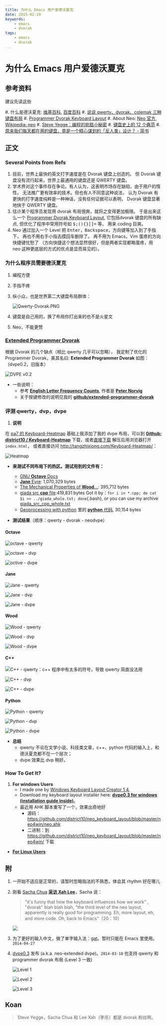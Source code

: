```yaml
---
title: 为什么 Emacs 用户爱德沃夏克
date: 2015-02-19
keywords:
    - emacs
    - dvorak
tags:
    - emacs
    - dvorak
...
```


为什么 Emacs 用户爱德沃夏克
===========================

参考资料
--------

建议先读这些

#. 什么是德沃夏克: [维基百科][wikipedia], [百度百科][baidu]
#. [说说 qwerty、dvorak、colemak 三种键盘布局][q_d_c]
#. [Programmer Dvorak Keyboard Layout][dvp_intro]
#. About Neo: [Neo 官方][neo_official], [Wikipedia: neo][neo_wiki]
#. [Steve Yegge：编程的肮脏小秘密](http://blog.jobbole.com/64959/)
#. [键盘史上的 12 个典范](http://www.oschina.net/news/56704/keyboards)
#. [原来我们每天都在用的键盘，竟是一个精心谋划的「反人类」设计？ - 简书](http://www.jianshu.com/p/9d79e9a80173#)

[wikipedia]: http://zh.wikipedia.org/wiki/%E5%BE%B7%E6%B2%83%E5%A4%8F%E5%85%8B%E9%8D%B5%E7%9B%A4
[baidu]: http://baike.baidu.com/view/1410112.htm
[q_d_c]: http://www.cnblogs.com/zhangshenjia/archive/2012/04/11/qwerty_dvorak_colemak.html
[dvp_intro]: http://www.kaufmann.no/roland/dvorak/
[neo_official]: http://www.neo-layout.org/
[neo_wiki]: https://en.wikipedia.org/wiki/Keyboard_layout#Neo

正文
----

### Several Points from Refs

1. 目前，世界上最快的英文打字速度是在 Dvorak 键盘上创造的。
   但 Dvorak 键盘没有流行起来，世界上最通用的键盘还是 QWERTY 键盘。
2. 学术界对这个事件存在争论。有人认为，这表明市场存在缺陷，由于用户的惰性，
   无法推广更有效率的技术。但也有人不同意这种说法，
   认为 Dvorak 有更快的打字速度纯粹是一种神话，没有任何证据可以表明，
   Dvorak 键盘显著地快于 QWERTY 键盘。
3. 估计某个程序员发现用 dvorak 布局很爽，就将之变得更加极限。
   于是出来这么一个 [Programmer Dvorak Keyboard Layout][dvp_kaufmann],
   它包括dvorak 键盘的所有缺点, 但优化了程序中常用符号如
   <kbd>$</kbd><kbd>;</kbd><kbd>(</kbd><kbd>)</kbd><kbd>{</kbd><kbd>}</kbd><kbd>[</kbd><kbd>]</kbd><kbd>=</kbd> 等，
   用来 coding 巨爽。
4. Neo 通过加入一个 Level 把 <kbd>Enter</kbd>，<kbd>Backspace</kbd>，方向键等加入到了手指下，
   再也不用右手小指去摸回车删除了。 再不用为 Emacs，Vim 蛋疼的方向快捷键忧愁了
   （方向快捷这个想法显然很好，但是两者实现都略蛋疼，用 neo 这种更底层的方式的优点是显而易见的）。

[dvp_kaufmann]: http://www.kaufmann.no/roland/dvorak/

### 为什么程序员需要德沃夏克

1. 编程方便
2. 手指不疼
3. 纵小众，也是世界第二大键盘布局群体：

    ![Qwerty-Dvorak.PNG](http://gnat.qiniudn.com/homework/qwerty-dvorak.png)

4. 键盘是自己用的，换了布局你打出来的也不是火星文
5. Neo，不能更赞

### [Extended Programmer Dvorak][dvpe_github]

根据 Dvorak 的几个缺点（相比 qwerty 几乎可以忽略），
我定制了优化的 Programmer Dvorak，美其名曰: **Extended Programmer Dvorak**
如图：（dvpe0.2，旧版本）

![DVPE *v0.2*][dvpe0.2_pic]

* 一些说明：
    -  参考 [**English Letter Frequency Counts**][letter_freq], 作者是 [**Peter Norvig**][norvig]
    - 关于按键修改的说明见我的 [**github/extended-programmer-dvorak**][some_explanations]

[dvpe_github]: https://github.com/district10/extended-programmer-dvorak
[dvpe0.2_pic]: http://gnat-tang-shared-image.qiniudn.com/DVORAK_PROGRAMMER_EXTENDED0.2.png
[letter_freq]: http://norvig.com/mayzner.html
[norvig]: http://norvig.com/
[some_explanations]: https://github.com/district10/extended-programmer-dvorak#why

### 评测 qwerty，dvp，dvpe

1. **说明**

在 [pa7 的 Keyboard-Heatmap][pa7] 基础上我添加了我的 dvpe 布局，可以到
[**Github: district10 / Keyboard-Heatmap**][myheatmap] 下载，或者[直接下载][heatmap_down] 解压后用浏览器打开 `index.html`，
或者直接访问 <http://tangzhixiong.com/Keyboard-Heatmap/>：

![Heatmap][illus]

- **来测试不同布局下的热区。测试用到的文件有：**
    - [GNU **Octave** Docs][doc_gnu]
    - [**Jane** Eyre][doc_jane]: 1,070,329 bytes
    - [The Mechanical Properties of **Wood**...][doc_wood]: 395,712 bytes
    - [giada src **cpp** file][doc_giada]:419,831 bytes
      Got it by：`for i in *.cpp; do cat $i >> ../giada_whole.txt; done`{.bash},
      or you can use my archive [giada_src_cpp_whole.txt][qiniu_giada]
    - [Geoprocessing with python][geo_python] 里的 [**python** 代码][qiniu_geo], 30,154 bytes

- **测试结果**（顺序：qwerty - dvorak - neodvpe）

#### Octave

![octave - qwerty](http://gnat-tang-archive.qiniudn.com/aa.octave_qwerty.png)

![octave - dvp](http://gnat-tang-archive.qiniudn.com/ab.octave_dvp.png)

![octive - dvpe](http://gnat-tang-shared-image.qiniudn.com/dvpe0.2_jane.png)

#### Jane

![Jane - qwerty](http://gnat-tang-archive.qiniudn.com/ba.jane_qwerty.png)

![Jane - dvp](http://gnat-tang-archive.qiniudn.com/bb.jane_dvp.png)

![Jane - dvpe](http://gnat-tang-shared-image.qiniudn.com/dvpe0.2_jane.png)

#### Wood

![Wood - qwerty](http://gnat-tang-archive.qiniudn.com/ca.wood_qwerty.png)

![Wood - dvp](http://gnat-tang-archive.qiniudn.com/cb.wood_dvp.png)

![Wood - dvpe](http://gnat-tang-shared-image.qiniudn.com/dvpe0.2_wood.png)

#### C++

![C++ - qwerty：c++ 程序中有太多的符号，导致 qwerty 简直没法用](http://gnat-tang-archive.qiniudn.com/da.cpp_qwerty.png)

![C++ - dvp](http://gnat-tang-archive.qiniudn.com/db.cpp_dvp.png)

![C++ - dvpe](http://gnat-tang-shared-image.qiniudn.com/dvpe0.2._cpp.png)

#### Python

![Python - qwerty](http://gnat-tang-archive.qiniudn.com/ea.python_qwerty.png)

![Python - dvp](http://gnat-tang-archive.qiniudn.com/eb.python_dvp.png)

![Python - dvpe](http://gnat-tang-shared-image.qiniudn.com/dvpe0.2_python.png)

- **总结**
    - qwerty 不论在文学小说、科技类文章，c++、python 代码的输入上，和德沃夏克都不在一个层次；
    - dvpe 效果比 dvp 稍好。

[pa7]: https://github.com/pa7/Keyboard-Heatmap
[myheatmap]: https://github.com/district10/Keyboard-Heatmap
[heatmap_down]: https://github.com/district10/Keyboard-Heatmap/archive/master.zip
[illus]: http://gnat-tang-archive.qiniudn.com/tool.png
[doc_gnu]: http://www.gnu.org/software/octave/doc/interpreter/
[doc_jane]: http://www.gutenberg.org/files/1260/1260.txt
[doc_wood]: http://www.gutenberg.org/cache/epub/12299/pg12299.txt
[doc_giada]: http://www.giadamusic.com/download
[qiniu_giada]: http://gnat-tang-shared-image.qiniudn.com/giada_whole.txt
[geo_python]: http://jianshu.io/p/a710e7656ddb
[qiniu_geo]: http://gnat-tang-archive.qiniudn.com/geoprocessing_with_python_whole.txt

### How To Get It?

1. **For windows Users**
    - I made one by [Windows Keyboard Layout Creator 1.4][kl_creator],
    - Download my keyboard layout installer here: [**dvpe0.3 for windows (installation guide inside)**][dvpe_win]。
    - 最近用 AHK 脚本重写了一个，效果出奇地好
        + 源码：<https://github.com/district10/neo_keyboard_layout/blob/master/neo4win/neo.ahk>
        + 二进制：到 <https://github.com/district10/neo_keyboard_layout/blob/master/neo4win/> 下载
- [**For Linux Users**][dvpe_linux]

[kl_creator]: http://www.microsoft.com/en-sg/download/details.aspx?id=22339
[dvpe_win]: http://gnat-tang-shared-image.qiniudn.com/dvpe-v3.7z
[dvpe_linux]: https://github.com/district10/extended-programmer-dvorak

附
---

1. 一开始不适应是正常的，请暂时忽略指法的不熟悉，体会其 rhythm 好在哪儿
2. 刚看 [Sacha Chua][sacha] [**采访 Xah Lee**][sacha-xah]，Sacha 说：

    > "it's funny that how the keyboard influences how we work" , "dvorak" blah blah blah,
    > "the third level of the neo layout, apparently is really good for programming.
    > Eh, more layout, eh, and more code. Oh, back to Emacs"（20：10）

    ![](http://whudoc.qiniudn.com/2016/29284-caa7365f38529250.png)

3. 为了更好的输入中文，做了单字输入法：[gat][gat]。暂时只能在 Emacs 里使用。`2014-04-27`
4. [dvpe0.3][dvpe] 发布 (a.k.a. neo-extended dvpe)。`2014-03-18`
   也支持 qwerty 和 programmer dvorak 布局 (Level 3 一致)

    ![Level 1][level1]

    ![Level 2][level2]

    ![Level 3][level3]

Koan
----

> Steve Yegge，Sacha Chua 和 Lee Xah（李杀）都是 dvorak 粉丝啊。

[outofdate]: http://gnat-tang-shared-image.qiniudn.com/dvpe0.2.jpg
[sacha]: http://sachachua.com
[sacha-xah]: http://v.youku.com/v_show/id_XNzA4MTYzNjQ0.html
[dvpe]: https://github.com/district10/neo_keyboard_layout
[gat]: https://github.com/district10/gat
[level1]: http://gnat-tang-shared-image.qiniudn.com/neo-dvpe-L1.svg
[level2]: http://gnat-tang-shared-image.qiniudn.com/neo-dvpe-L2.svg
[level3]: http://gnat-tang-shared-image.qiniudn.com/neo-L3.svg
